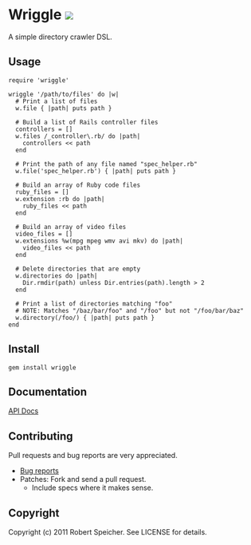 # Wriggle ![](http://stillmaintained.com/tsigo/wriggle.png)

A simple directory crawler DSL.

## Usage

    require 'wriggle'

    wriggle '/path/to/files' do |w|
      # Print a list of files
      w.file { |path| puts path }

      # Build a list of Rails controller files
      controllers = []
      w.files /_controller\.rb/ do |path|
        controllers << path
      end

      # Print the path of any file named "spec_helper.rb"
      w.file('spec_helper.rb') { |path| puts path }

      # Build an array of Ruby code files
      ruby_files = []
      w.extension :rb do |path|
        ruby_files << path
      end

      # Build an array of video files
      video_files = []
      w.extensions %w(mpg mpeg wmv avi mkv) do |path|
        video_files << path
      end

      # Delete directories that are empty
      w.directories do |path|
        Dir.rmdir(path) unless Dir.entries(path).length > 2
      end

      # Print a list of directories matching "foo"
      # NOTE: Matches "/baz/bar/foo" and "/foo" but not "/foo/bar/baz"
      w.directory(/foo/) { |path| puts path }
    end

## Install

    gem install wriggle

## Documentation

[API Docs](http://rdoc.info/github/tsigo/wriggle/master/Wriggle)

## Contributing

Pull requests and bug reports are very appreciated.

* [Bug reports](https://github.com/tsigo/wriggle/issues)
* Patches: Fork and send a pull request.
  * Include specs where it makes sense.

## Copyright

Copyright (c) 2011 Robert Speicher. See LICENSE for details.
